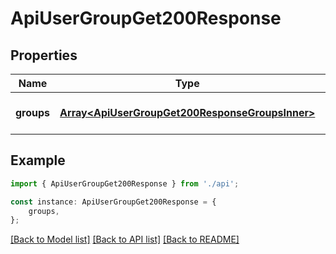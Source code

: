 # ApiUserGroupGet200Response


## Properties

Name | Type | Description | Notes
------------ | ------------- | ------------- | -------------
**groups** | [**Array&lt;ApiUserGroupGet200ResponseGroupsInner&gt;**](ApiUserGroupGet200ResponseGroupsInner.md) |  | [optional] [default to undefined]

## Example

```typescript
import { ApiUserGroupGet200Response } from './api';

const instance: ApiUserGroupGet200Response = {
    groups,
};
```

[[Back to Model list]](../README.md#documentation-for-models) [[Back to API list]](../README.md#documentation-for-api-endpoints) [[Back to README]](../README.md)
